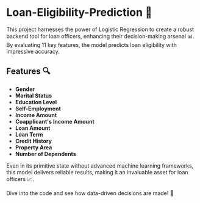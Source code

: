 # Loan-Eligibility-Prediction 🏦

This project harnesses the power of Logistic Regression to create a robust backend tool for loan officers, enhancing their decision-making arsenal 📊. By evaluating 11 key features, the model predicts loan eligibility with impressive accuracy. 

## Features 🔍
- **Gender**
- **Marital Status**
- **Education Level**
- **Self-Employment**
- **Income Amount**
- **Coapplicant's Income Amount**
- **Loan Amount**
- **Loan Term**
- **Credit History**
- **Property Area**
- **Number of Dependents**

Even in its primitive state without advanced machine learning frameworks, this model delivers reliable results, making it an invaluable asset for loan officers 📈.

Dive into the code and see how data-driven decisions are made! 🚀
